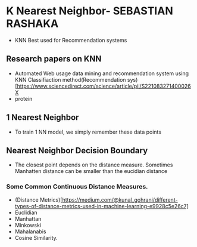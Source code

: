# K Nearest Neighbor- SEBASTIAN RASHAKA
* KNN Best used for Recommendation systems
## Research papers on KNN
* Automated Web usage data mining and recommendation system using KNN Classifiaction method(Recommendation sys)[https://www.sciencedirect.com/science/article/pii/S221083271400026X
* protein
## 1 Nearest Neighbor
* To train 1 NN model, we simply remember these data points
## Nearest Neighbor Decision Boundary
* The closest point depends on the distance measure. Sometimes Manhatten distance can be smaller than the eucidian distance
### Some Common Continuous Distance Measures. 
* (Distance Metrics)[https://medium.com/@kunal_gohrani/different-types-of-distance-metrics-used-in-machine-learning-e9928c5e26c7]
* Euclidian
* Manhattan
* Minkowski
* Mahalanabis
* Cosine Similarity.

